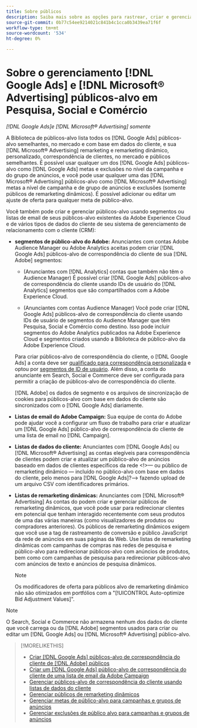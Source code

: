 ```yaml
---
title: Sobre públicos
description: Saiba mais sobre as opções para rastrear, criar e gerenciar [!DNL Google Ads] e [!DNL Microsoft® Advertising] públicos-alvo.
source-git-commit: 0b77c54ee9214021c841b4c1cca0b3439ea71f6f
workflow-type: tm+mt
source-wordcount: '534'
ht-degree: 0%

---
```


# Sobre o gerenciamento [!DNL Google Ads] e [!DNL Microsoft® Advertising] públicos-alvo em Pesquisa, Social e Comércio

*[!DNL Google Ads]e [!DNL Microsoft® Advertising] somente*

A Biblioteca de públicos-alvo lista todos os [!DNL Google Ads] públicos-alvo semelhantes, no mercado e com base em dados do cliente, e sua [!DNL Microsoft® Advertising] remarketing e remarketing dinâmico, personalizado, correspondência de clientes, no mercado e públicos semelhantes. É possível usar qualquer um dos [!DNL Google Ads] públicos-alvo como [!DNL Google Ads] metas e exclusões no nível da campanha e do grupo de anúncios, e você pode usar qualquer uma das [!DNL Microsoft® Advertising] públicos-alvo como [!DNL Microsoft® Advertising] metas a nível de campanha e de grupo de anúncios e exclusões (somente públicos de remarketing dinâmicos). É possível adicionar ou editar um ajuste de oferta para qualquer meta de público-alvo.

Você também pode criar e gerenciar públicos-alvo usando segmentos ou listas de email de seus públicos-alvo existentes da Adobe Experience Cloud e de vários tipos de dados do cliente de seu sistema de gerenciamento de relacionamento com o cliente (CRM):

* **segmentos de público-alvo do Adobe:** Anunciantes com contas Adobe Audience Manager ou Adobe Analytics aceitas podem criar [!DNL Google Ads] públicos-alvo de correspondência do cliente de sua [!DNL Adobe] segmentos:

   * (Anunciantes com [!DNL Analytics] contas que também não têm o Audience Manager) É possível criar [!DNL Google Ads] públicos-alvo de correspondência do cliente usando IDs de usuário do [!DNL Analytics] segmentos que são compartilhados com a Adobe Experience Cloud.

   * (Anunciantes com contas Audience Manager) Você pode criar [!DNL Google Ads] públicos-alvo de correspondência do cliente usando IDs de usuário de segmentos do Audience Manager que têm Pesquisa, Social e Comércio como destino. Isso pode incluir segmentos do Adobe Analytics publicados na Adobe Experience Cloud e segmentos criados usando a Biblioteca de público-alvo da Adobe Experience Cloud.

  Para criar públicos-alvo de correspondência do cliente, o [!DNL Google Ads] a conta deve ser [qualificado para correspondência personalizada](https://support.google.com/adspolicy/answer/6299717) e optou por [segmentos de ID de usuário](https://support.google.com/google-ads/answer/9199250). Além disso, a conta do anunciante em Search, Social e Commerce deve ser configurada para permitir a criação de públicos-alvo de correspondência do cliente.<!-- For Analytics audiences: Analytics Only Integration. For Audience Manager, Enable CM/CRM option) -->

  [!DNL Adobe] os dados de segmento e os arquivos de sincronização de cookies para públicos-alvo com base em dados do cliente são sincronizados com o [!DNL Google Ads] diariamente.

* **Listas de email do Adobe Campaign:** Sua equipe de conta do Adobe pode ajudar você a configurar um fluxo de trabalho para criar e atualizar um [!DNL Google Ads] público-alvo de correspondência do cliente de uma lista de email no [!DNL Campaign].

* **Listas de dados do cliente:** Anunciantes com [!DNL Google Ads] ou [!DNL Microsoft® Advertising] as contas elegíveis para correspondência de clientes podem criar e atualizar um público-alvo de anúncios baseado em dados de clientes específicos da rede &lt;!>— ou público de remarketing dinâmico — incluído no público-alvo com base em dados do cliente, pelo menos para [!DNL Google Ads]?—> fazendo upload de um arquivo CSV com identificadores primários.

* **Listas de remarketing dinâmicas:** Anunciantes com [!DNL Microsoft® Advertising] As contas do podem criar e gerenciar públicos de remarketing dinâmicos, que você pode usar para redirecionar clientes em potencial que tenham interagido recentemente com seus produtos de uma das várias maneiras (como visualizadores de produtos ou compradores anteriores). Os públicos de remarketing dinâmicos exigem que você use a tag de rastreamento de conversão e público JavaScript da rede de anúncios em suas páginas da Web. Use listas de remarketing dinâmicas com campanhas de compras nas redes de pesquisa e público-alvo para redirecionar públicos-alvo com anúncios de produtos, bem como com campanhas de pesquisa para redirecionar públicos-alvo com anúncios de texto e anúncios de pesquisa dinâmicos. <!--[For [!DNL Google Ads], these are technically included in a customer data-based audience, so word this all carefully when we add support for them.]-->

  >[!NOTE]
  >
  >Os modificadores de oferta para públicos alvo de remarketing dinâmico não são otimizados em portfólios com a &quot;[!UICONTROL Auto-optimize Bid Adjustment Values]&quot;.

>[!NOTE]
>
>O Search, Social e Commerce não armazena nenhum dos dados do cliente que você carrega ou da [!DNL Adobe] segmentos usados para criar ou editar um [!DNL Google Ads] ou [!DNL Microsoft® Advertising] público-alvo.

>[!MORELIKETHIS]
>
>* [Criar [!DNL Google Ads] públicos-alvo de correspondência do cliente de [!DNL Adobe] públicos](google-audience-from-adobe-audience.md)
>* [Criar um [!DNL Google Ads] público-alvo de correspondência do cliente de uma lista de email da Adobe Campaign](google-audience-from-campaign-email-list.md)
>* [Gerenciar públicos-alvo de correspondência do cliente usando listas de dados do cliente](audience-from-customer-data-list.md)
>* [Gerenciar públicos de remarketing dinâmicos](audience-dynamic-remarketing-manage.md)
>* [Gerenciar metas de público-alvo para campanhas e grupos de anúncios](audience-targets-manage.md)
>* [Gerenciar exclusões de público alvo para campanhas e grupos de anúncios](audience-exclusions-manage.md)
